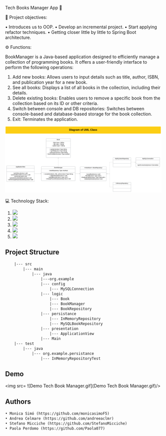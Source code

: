 Tech Books Manager App 📗

🎯 Project objectives:

• Introduces us to OOP.
• Develop an incremental project.
• Start applying refactor techniques.
• Getting closer little by little to Spring Boot architecture.

⚙️ Functions:

BookManager is a Java-based application designed to efficiently manage a collection of programming books. It offers a user-friendly interface to perform the following operations:

1.  Add new books: Allows users to input details such as title, author, ISBN, and publication year for a new book.
2.  See all books: Displays a list of all books in the collection, including their details.
3.  Delete existing books: Enables users to remove a specific book from the collection based on its ID or other criteria.
4.  Switch between console and DB repositories: Switches between console-based and database-based storage for the book collection.
5.  Exit: Terminates the application.

![SS Diagrama.png](img.png)


💻 Technology Stack:

1.  <img src= "https://img.shields.io/badge/Java-ED8B00?style=for-the-badge&logo=openjdk&logoColor=white"/>
2.  <img src= "https://img.shields.io/badge/github-%23121011.svg?&style=for-the-badge&logo=github&logoColor=white"/>
3.  <img src="https://img.shields.io/badge/Intellij%20Idea-000?logo=intellij-idea&amp;style=for-the-badge"/>
4.  <img src= "https://shields.io/badge/simple__diarizer-Trello-blue?logo=Trello&style=flat"/>
5.  <img src= "https://img.shields.io/badge/Lucid-282C33?logo=lucid&logoColor=fff&style=for-the-badge"/>

## Project Structure
        |--- src
            |--- main
                |--- java
                    |---org.example
                    |--- config
                        |--- MySQLConnection
                    |--- logic
                        |--- Book
                        |--- BookManager
                        |--- BookRepository
                    |--- persistance
                        |--- InMemoryRepository
                        |--- MySQLBookRepository
                    |--- presentation
                        |--- ApplicationView
                    |--- Main
        |--- test
            |--- java
                |--- org.example.persistance
                    |--- InMemoryRepositoryTest
## Demo

<img src= ![Demo Tech Book Manager.gif](Demo Tech Book Manager.gif)/>

## Authors
    • Monica Simó (https://github.com/monicasimoF5)
    • Andrea Celmare (https://github.com/andreeaclmr)
    • Stefano Micciche (https://github.com/StefanoMicciche)
    • Paola Perdomo (https://github.com/Paola077)

